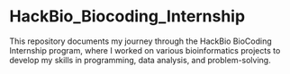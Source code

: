 # HackBio_Biocoding_Internship
 This repository documents my journey through the HackBio BioCoding Internship program, where I worked on various bioinformatics projects to develop my skills in programming, data analysis, and problem-solving.
